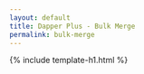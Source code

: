 ```yaml
---
layout: default
title: Dapper Plus - Bulk Merge
permalink: bulk-merge
---
```


{% include template-h1.html %}
